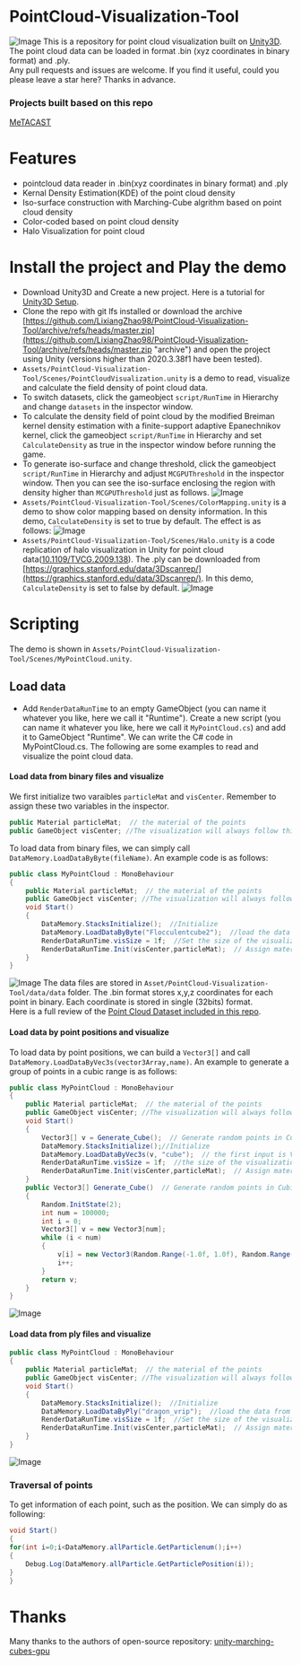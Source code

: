 PointCloud-Visualization-Tool
======

![Image](https://github.com/LixiangZhao98/PointCloud-Visualization-Tool/blob/master/Assets/pic/teaser.png "Image")
This is a repository for point cloud visualization built on [Unity3D](https://unity3d.com/get-unity/download "Unity download").\
The point cloud data can be loaded in format .bin (xyz coordinates in binary format) and .ply.\
Any pull requests and issues are welcome. If you find it useful, could you please leave a star here? Thanks in advance.

### Projects built based on this repo
[MeTACAST](https://github.com/LixiangZhao98/MeTACAST "MeTACAST")

# Features
- pointcloud data reader in .bin(xyz coordinates in binary format) and .ply
- Kernal Density Estimation(KDE) of the point cloud density
- Iso-surface construction with Marching-Cube algrithm based on point cloud density
- Color-coded based on point cloud density
- Halo Visualization for point cloud

# Install the project and Play the demo
- Download Unity3D  and Create a new project. Here is a tutorial for [Unity3D Setup](https://github.com/LixiangZhao98/MeTACAST/blob/master/Assets/my/file/UnitySetup.pdf "Unity Setup").
- Clone the repo with git lfs installed or download the archive [https://github.com/LixiangZhao98/PointCloud-Visualization-Tool/archive/refs/heads/master.zip](https://github.com/LixiangZhao98/PointCloud-Visualization-Tool/archive/refs/heads/master.zip "archive") and open the project using Unity (versions higher than 2020.3.38f1 have been tested).
- `Assets/PointCloud-Visualization-Tool/Scenes/PointCloudVisualization.unity` is a demo to read, visualize and calculate the field density of point cloud data. 
- To switch datasets, click the gameobject `script/RunTime` in Hierarchy and change `datasets` in the inspector window. 
- To calculate the density field of point cloud by the modified Breiman kernel density estimation with a finite-support adaptive Epanechnikov kernel, click the gameobject `script/RunTime` in Hierarchy and set `CalculateDensity` as true in the inspector window before running the game. 
- To generate iso-surface and change threshold, click the gameobject `script/RunTime` in Hierarchy and adjust `MCGPUThreshold` in the inspector window. Then you can see the iso-surface enclosing the region with density higher than `MCGPUThreshold` just as follows.
![Image](https://github.com/LixiangZhao98/PointCloud-Visualization-Tool/blob/master/Assets/pic/marchingcube.png "Image")
- `Assets/PointCloud-Visualization-Tool/Scenes/ColorMapping.unity` is a demo to show color mapping based on density information. In this demo, `CalculateDensity` is set to true by default. The effect is as follows:
![Image](https://github.com/LixiangZhao98/PointCloud-Visualization-Tool/blob/master/Assets/pic/FieldColor.png "Image")
- `Assets/PointCloud-Visualization-Tool/Scenes/Halo.unity` is a code replication of halo visualization in Unity for point cloud data([10.1109/TVCG.2009.138](https://ieeexplore.ieee.org/document/5290742 "Depth-Dependent Halos")). The .ply can be downloaded from 
[https://graphics.stanford.edu/data/3Dscanrep/](https://graphics.stanford.edu/data/3Dscanrep/). In this demo, `CalculateDensity` is set to false by default.
![Image](https://github.com/LixiangZhao98/PointCloud-Visualization-Tool/blob/master/Assets/pic/halos.png "Image")


# Scripting
The demo is shown in `Assets/PointCloud-Visualization-Tool/Scenes/MyPointCloud.unity`.
## Load data
- Add `RenderDataRunTime` to an empty GameObject (you can name it whatever you like, here we call it "Runtime"). Create a new script (you can name it whatever you like, here we call it `MyPointCloud.cs`) and add it to GameObject "Runtime". We can write the C# code in MyPointCloud.cs. The following are some examples to read and visualize the point cloud data.
#### Load data from binary files and visualize
We first initialize two varaibles `particleMat` and `visCenter`. Remember to assign these two variables in the inspector.
```c#
public Material particleMat;  // the material of the points
public GameObject visCenter; //The visualization will always follow this GameObject when starting the game. 
``` 
To load data from binary files, we can simply call `DataMemory.LoadDataByByte(fileName)`. An example code is as follows:
```c#
public class MyPointCloud : MonoBehaviour
{
    public Material particleMat;  // the material of the points
    public GameObject visCenter; //The visualization will always follow the `Vis center` when starting the game. 
    void Start()
    {
        DataMemory.StacksInitialize();  //Initialize
        DataMemory.LoadDataByByte("Flocculentcube2");  //load the data from the the binary file; the input is the name of the binary file
        RenderDataRunTime.visSize = 1f;  //Set the size of the visualization as 1 meter
        RenderDataRunTime.Init(visCenter,particleMat);  // Assign materials and center to the RenderDataRunTime.cs`
    }
}
```
![Image](https://github.com/LixiangZhao98/PointCloud-Visualization-Tool/blob/master/Assets/pic/LoadBinary.png "Image")
The data files are stored in `Asset/PointCloud-Visualization-Tool/data/data` folder. The .bin format stores x,y,z coordinates for each point in binary. Each coordinate is stored in single (32bits) format. \
Here is a full review of the [Point Cloud Dataset included in this repo](https://github.com/LixiangZhao98/PointCloud-Visualization-Tool/blob/master/Assets/files/Data.pdf "Data").

#### Load data by point positions and visualize
To load data by point positions, we can build a `Vector3[]` and call `DataMemory.LoadDataByVec3s(vector3Array,name)`. An example to generate a group of points in a cubic range is as follows:
```c#
public class MyPointCloud : MonoBehaviour
{
    public Material particleMat;  // the material of the points
    public GameObject visCenter; //The visualization will always follow the `Vis center` when starting the game. 
    void Start()
    {
        Vector3[] v = Generate_Cube();  // Generate random points in Cubic shape
        DataMemory.StacksInitialize();//Initialize
        DataMemory.LoadDataByVec3s(v, "cube");  // the first input is Vector[], the second is the name of the data (you can name it as you like)
        RenderDataRunTime.visSize = 1f;  //the size of the visualization
        RenderDataRunTime.Init(visCenter,particleMat);  // Assign materials and center to the RenderDataRunTime.cs`
    }
    public Vector3[] Generate_Cube()  // Generate random points in Cubic shape
    {
        Random.InitState(2);
        int num = 100000;
        int i = 0;
        Vector3[] v = new Vector3[num];
        while (i < num)
        {
            v[i] = new Vector3(Random.Range(-1.0f, 1.0f), Random.Range(-1.0f, 1.0f), Random.Range(-1.0f, 1.0f));
            i++;
        }
        return v;
    }
}
```
![Image](https://github.com/LixiangZhao98/PointCloud-Visualization-Tool/blob/master/Assets/pic/LoadVec3s.png "Image")
#### Load data from ply files and visualize

```c#
public class MyPointCloud : MonoBehaviour
{
    public Material particleMat;  // the material of the points
    public GameObject visCenter; //The visualization will always follow the `Vis center` when starting the game. 
    void Start()
    {
        DataMemory.StacksInitialize();  //Initialize
        DataMemory.LoadDataByPly("dragon_vrip");  //load the data from the the ply file; the input is the name of the binary file
        RenderDataRunTime.visSize = 1f;  //Set the size of the visualization as 1 meter
        RenderDataRunTime.Init(visCenter,particleMat);  // Assign materials and center to the RenderDataRunTime.cs`
    }
}
```
![Image](https://github.com/LixiangZhao98/PointCloud-Visualization-Tool/blob/master/Assets/pic/LoadPly.png "Image")
### Traversal of points
To get information of each point, such as the position. We can simply do as following:
```c#
void Start()
{
for(int i=0;i<DataMemory.allParticle.GetParticlenum();i++)
{
    Debug.Log(DataMemory.allParticle.GetParticlePosition(i));
}
}
```

# Thanks
Many thanks to the authors of open-source repository:
[unity-marching-cubes-gpu](https://github.com/pavelkouril/unity-marching-cubes-gpu "unity-marching-cubes-gpu")






